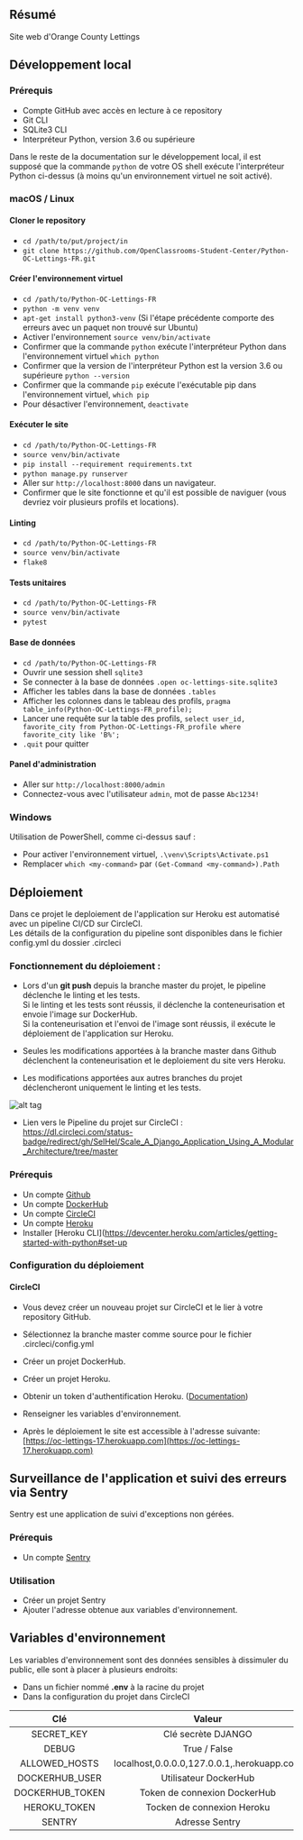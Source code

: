 ## Résumé

Site web d'Orange County Lettings

## Développement local

### Prérequis

- Compte GitHub avec accès en lecture à ce repository
- Git CLI
- SQLite3 CLI
- Interpréteur Python, version 3.6 ou supérieure

Dans le reste de la documentation sur le développement local, il est supposé que la commande `python` de votre OS shell exécute l'interpréteur Python ci-dessus (à moins qu'un environnement virtuel ne soit activé).

### macOS / Linux

#### Cloner le repository

- `cd /path/to/put/project/in`
- `git clone https://github.com/OpenClassrooms-Student-Center/Python-OC-Lettings-FR.git`

#### Créer l'environnement virtuel

- `cd /path/to/Python-OC-Lettings-FR`
- `python -m venv venv`
- `apt-get install python3-venv` (Si l'étape précédente comporte des erreurs avec un paquet non trouvé sur Ubuntu)
- Activer l'environnement `source venv/bin/activate`
- Confirmer que la commande `python` exécute l'interpréteur Python dans l'environnement virtuel
`which python`
- Confirmer que la version de l'interpréteur Python est la version 3.6 ou supérieure `python --version`
- Confirmer que la commande `pip` exécute l'exécutable pip dans l'environnement virtuel, `which pip`
- Pour désactiver l'environnement, `deactivate`

#### Exécuter le site

- `cd /path/to/Python-OC-Lettings-FR`
- `source venv/bin/activate`
- `pip install --requirement requirements.txt`
- `python manage.py runserver`
- Aller sur `http://localhost:8000` dans un navigateur.
- Confirmer que le site fonctionne et qu'il est possible de naviguer (vous devriez voir plusieurs profils et locations).

#### Linting

- `cd /path/to/Python-OC-Lettings-FR`
- `source venv/bin/activate`
- `flake8`

#### Tests unitaires

- `cd /path/to/Python-OC-Lettings-FR`
- `source venv/bin/activate`
- `pytest`

#### Base de données

- `cd /path/to/Python-OC-Lettings-FR`
- Ouvrir une session shell `sqlite3`
- Se connecter à la base de données `.open oc-lettings-site.sqlite3`
- Afficher les tables dans la base de données `.tables`
- Afficher les colonnes dans le tableau des profils, `pragma table_info(Python-OC-Lettings-FR_profile);`
- Lancer une requête sur la table des profils, `select user_id, favorite_city from
  Python-OC-Lettings-FR_profile where favorite_city like 'B%';`
- `.quit` pour quitter

#### Panel d'administration

- Aller sur `http://localhost:8000/admin`
- Connectez-vous avec l'utilisateur `admin`, mot de passe `Abc1234!`

### Windows

Utilisation de PowerShell, comme ci-dessus sauf :

- Pour activer l'environnement virtuel, `.\venv\Scripts\Activate.ps1` 
- Remplacer `which <my-command>` par `(Get-Command <my-command>).Path`


## Déploiement
Dans ce projet le deploiement de l'application sur Heroku est automatisé avec un pipeline CI/CD sur CircleCI.<br>
Les détails de la configuration du pipeline sont disponibles dans le fichier config.yml du dossier .circleci

### Fonctionnement du déploiement :

- Lors d'un **git push** depuis la branche master du projet, le pipeline déclenche le linting et les tests.<br>Si le linting et les tests sont réussis, il déclenche la conteneurisation et envoie l'image sur DockerHub.<br>
Si la conteneurisation et l'envoi de l'image sont réussis, il exécute le déploiement de l'application sur Heroku.

- Seules les modifications apportées à la branche master dans Github déclenchent la conteneurisation et le deploiement du site vers Heroku.

- Les modifications apportées aux autres branches du projet déclencheront uniquement le linting et les tests.

![alt tag](https://user-images.githubusercontent.com/83015257/191265011-9c8ea0ae-fe32-485b-96c6-dec8045c2511.png)

- Lien vers le Pipeline du projet sur CircleCI :<br> <https://dl.circleci.com/status-badge/redirect/gh/SelHel/Scale_A_Django_Application_Using_A_Modular_Architecture/tree/master>

### Prérequis

- Un compte [Github](https://github.com)
- Un compte [DockerHub](https://hub.docker.com/)
- Un compte [CircleCI](https://circleci.com/signup/)
- Un compte [Heroku](https://signup.heroku.com/)
- Installer [Heroku CLI](https://devcenter.heroku.com/articles/getting-started-with-python#set-up

### Configuration du déploiement
#### CircleCI
- Vous devez créer un nouveau projet sur CircleCI et le lier à votre repository GitHub.
- Sélectionnez la branche master comme source pour le fichier .circleci/config.yml


- Créer un projet DockerHub.
- Créer un projet Heroku.
- Obtenir un token d'authentification Heroku. ([Documentation](https://devcenter.heroku.com/articles/authentication))
- Renseigner les variables d'environnement.

- Après le déploiement le site est accessible à l'adresse suivante: [https://oc-lettings-17.herokuapp.com](https://oc-lettings-17.herokuapp.com)

## Surveillance de l'application et suivi des erreurs via Sentry

Sentry est une application de suivi d'exceptions non gérées.

### Prérequis

- Un compte [Sentry](https://sentry.io/signup/)

### Utilisation

- Créer un projet Sentry
- Ajouter l'adresse obtenue aux variables d'environnement.

## Variables d'environnement

Les variables d'environnement sont des données sensibles à dissimuler du public, elle sont à placer à plusieurs endroits:
- Dans un fichier nommé **.env** à la racine du projet
- Dans la configuration du projet dans CircleCI

| Clé  | Valeur          | Lieu |
| :--------------: |:---------------:|:---------:|
| SECRET_KEY  |   Clé secrète DJANGO  | Fichier/CircleCI |
| DEBUG  | True / False  | Fichier/CircleCI |
| ALLOWED_HOSTS  | localhost,0.0.0.0,127.0.0.1,<your-app>.herokuapp.com  | Fichier/CircleCI |
| DOCKERHUB_USER  | Utilisateur DockerHub  | CircleCI |
| DOCKERHUB_TOKEN  | Token de connexion DockerHub  | CircleCI |
| HEROKU_TOKEN  | Tocken de connexion Heroku  | CircleCI |
| SENTRY  | Adresse Sentry  | Fichier/CircleCI |

